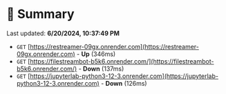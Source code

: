 # 📖 Summary
Last updated: **6/20/2024, 10:37:49 PM**

- `GET` [https://restreamer-09gx.onrender.com](https://restreamer-09gx.onrender.com) - **Up** (346ms)
- `GET` [https://filestreambot-b5k6.onrender.com/](https://filestreambot-b5k6.onrender.com/) - **Down** (137ms)
- `GET` [https://jupyterlab-python3-12-3.onrender.com](https://jupyterlab-python3-12-3.onrender.com) - **Down** (126ms)
